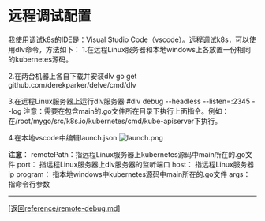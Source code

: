远程调试配置
=================================================================
我使用调试k8s的IDE是：Visual Studio Code（vscode）。远程调试k8s，可以使用dlv命令，方法如下：
1.在远程Linux服务器和本地windows上各放置一份相同的kubernetes源码。

2.在两台机器上各自下载并安装dlv
     go get github.com/derekparker/delve/cmd/dlv

3.在远程Linux服务器上运行dlv服务器
     #dlv debug --headless --listen=:2345 --log
     注意：需要在包含main的.go文件所在目录下执行上面指令。例如：在/root/mygo/src/k8s.io/kubernetes/cmd/kube-apiserver下执行。

4.在本地vscode中编辑launch.json
![launch.png](/launch.png/)

**注意**：
remotePath：指远程Linux服务器上kubernetes源码中main所在的.go文件
port：      指远程Linux服务器上dlv服务器的监听端口
host：      指远程Linux服务器ip
program：   指本地windows中kubernetes源码中main所在的.go文件
args：      指命令行参数

_______________________________________________________________________
[[返回reference/remote-debug.md]](/remote-debug.md) 